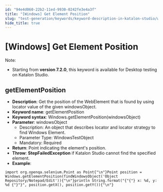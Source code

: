 ```yaml
---
id: "94e4d060-22b2-11ed-9930-0242fe3e4a3f"
title: "[Windows] Get Element Position"
slug: "test-generation/keywords/keyword-description-in-katalon-studio/windows-keywords/windows-get-element-position"
hide_title: true
---
```


# <a id="id_0" class="anchor_top_offset"/><a id="ariaid-title1" class="anchor_top_offset"/>[Windows] Get Element Position

              
<div xmlns="http://www.w3.org/1999/xhtml" className="note note note_note" id="id_0__id"><span className="note__title">Note:</span> 
  <ul className="ul"><li className="li"><p className="p">Starting from <strong className="ph b">version 7.2.0</strong>, this keyword is
        available for Desktop testing on Katalon Studio.</p></li></ul>
</div>
      

## <a id="id_0__id_1" class="anchor_top_offset"/>getElementPosition

              
<ul xmlns="http://www.w3.org/1999/xhtml" className="ul"><li className="li">     <strong className="ph b">Description</strong>: Get the position of the     WebElement that is found by using locator value of the given     windowsObject.</li><li className="li">     <strong className="ph b">Keyword name</strong>: getElementPosition</li><li className="li">     <strong className="ph b">Keyword syntax</strong>:     Windows.getElementPosition(windowsObject)</li><li className="li">     <strong className="ph b">Parameter</strong>: windowsObject      <ul className="ul"><li className="li">Description: An object that describes locator and locator         strategy to find Windows Element.</li><li className="li">Parameter Type: WindowsTestObject</li><li className="li">Mandatory: Required</li></ul>   </li><li className="li">     <strong className="ph b">Return</strong>: Point indicating the element's     position.</li><li className="li">     <strong className="ph b">Throw</strong>: <strong className="ph b">StepFailedException</strong> if     Katalon Studio cannot find the specified element.</li><li className="li">     <strong className="ph b">Example</strong>:</li></ul> 
              
<pre xmlns="http://www.w3.org/1999/xhtml" className="pre codeblock"><code>import org.openqa.selenium.Point as Point{"\n"}Point position = Windows.getElementPosition(findWindowsObject('Object Repository/Notepad/Edit')){"\n"}println String.format("{"{"} x: %d, y: %d {"}"}", position.getX(), position.getY()){"\n"}</code></pre> 
            
